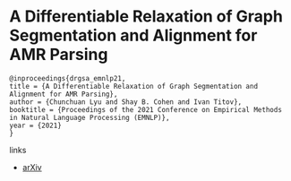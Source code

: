 # A Differentiable Relaxation of Graph Segmentation and Alignment for AMR Parsing

```
@inproceedings{drgsa_emnlp21,
title = {A Differentiable Relaxation of Graph Segmentation and Alignment for AMR Parsing},
author = {Chunchuan Lyu and Shay B. Cohen and Ivan Titov},
booktitle = {Proceedings of the 2021 Conference on Empirical Methods in Natural Language Processing (EMNLP)},
year = {2021}
}
```

links
- [arXiv](https://arxiv.org/abs/2010.12676)
